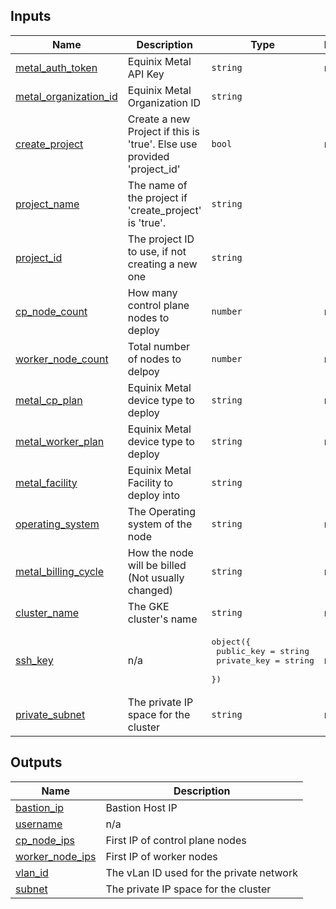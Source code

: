 <!-- BEGIN_TF_DOCS -->
## Inputs

| Name | Description | Type | Default | Required |
|------|-------------|------|---------|:--------:|
| <a name="input_metal_auth_token"></a> [metal\_auth\_token](#input\_metal\_auth\_token) | Equinix Metal API Key | `string` | n/a | yes |
| <a name="input_metal_organization_id"></a> [metal\_organization\_id](#input\_metal\_organization\_id) | Equinix Metal Organization ID | `string` | `"null"` | no |
| <a name="input_create_project"></a> [create\_project](#input\_create\_project) | Create a new Project if this is 'true'. Else use provided 'project\_id' | `bool` | n/a | yes |
| <a name="input_project_name"></a> [project\_name](#input\_project\_name) | The name of the project if 'create\_project' is 'true'. | `string` | `"null"` | no |
| <a name="input_project_id"></a> [project\_id](#input\_project\_id) | The project ID to use, if not creating a new one | `string` | `"null"` | no |
| <a name="input_cp_node_count"></a> [cp\_node\_count](#input\_cp\_node\_count) | How many control plane nodes to deploy | `number` | n/a | yes |
| <a name="input_worker_node_count"></a> [worker\_node\_count](#input\_worker\_node\_count) | Total number of nodes to delpoy | `number` | n/a | yes |
| <a name="input_metal_cp_plan"></a> [metal\_cp\_plan](#input\_metal\_cp\_plan) | Equinix Metal device type to deploy | `string` | n/a | yes |
| <a name="input_metal_worker_plan"></a> [metal\_worker\_plan](#input\_metal\_worker\_plan) | Equinix Metal device type to deploy | `string` | n/a | yes |
| <a name="input_metal_facility"></a> [metal\_facility](#input\_metal\_facility) | Equinix Metal Facility to deploy into | `string` | `"ny5"` | no |
| <a name="input_operating_system"></a> [operating\_system](#input\_operating\_system) | The Operating system of the node | `string` | n/a | yes |
| <a name="input_metal_billing_cycle"></a> [metal\_billing\_cycle](#input\_metal\_billing\_cycle) | How the node will be billed (Not usually changed) | `string` | n/a | yes |
| <a name="input_cluster_name"></a> [cluster\_name](#input\_cluster\_name) | The GKE cluster's name | `string` | n/a | yes |
| <a name="input_ssh_key"></a> [ssh\_key](#input\_ssh\_key) | n/a | <pre>object({<br>    public_key  = string<br>    private_key = string<br>  })</pre> | n/a | yes |
| <a name="input_private_subnet"></a> [private\_subnet](#input\_private\_subnet) | The private IP space for the cluster | `string` | n/a | yes |

## Outputs

| Name | Description |
|------|-------------|
| <a name="output_bastion_ip"></a> [bastion\_ip](#output\_bastion\_ip) | Bastion Host IP |
| <a name="output_username"></a> [username](#output\_username) | n/a |
| <a name="output_cp_node_ips"></a> [cp\_node\_ips](#output\_cp\_node\_ips) | First IP of control plane nodes |
| <a name="output_worker_node_ips"></a> [worker\_node\_ips](#output\_worker\_node\_ips) | First IP of worker nodes |
| <a name="output_vlan_id"></a> [vlan\_id](#output\_vlan\_id) | The vLan ID used for the private network |
| <a name="output_subnet"></a> [subnet](#output\_subnet) | The private IP space for the cluster |
<!-- END_TF_DOCS -->